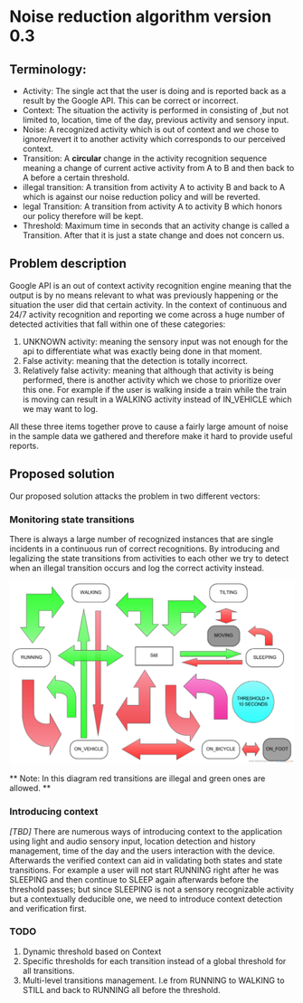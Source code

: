# Noise reduction algorithm version 0.3

## Terminology:

 * Activity: The single act that the user is doing and is reported back as a result by the Google API. This can be correct or incorrect.
 * Context: The situation the activity is performed in consisting of ,but not limited to, location, time of the day, previous activity and sensory input.
 * Noise: A recognized activity which is out of context and we chose to ignore/revert it to another activity which corresponds to our perceived context. 
 * Transition: A **circular** change in the activity recognition sequence meaning a change of current active activity from A to B and then back to A before a certain threshold.
 * illegal transition: A transition from activity A to activity B and back to A which is against our noise reduction policy and will be reverted.
 * legal Transition: A transition from activity A to activity B which honors our policy therefore will be kept.
 * Threshold: Maximum time in seconds that an activity change is called a Transition. After that it is just a state change and does not concern us.

## Problem description

Google API is an out of context activity recognition engine meaning that the output is by no means relevant to what was previously happening or the situation the user did that certain activity. In the context of continuous and 24/7 activity recognition and reporting we come across a huge number of detected activities that fall within one of these categories:

1. UNKNOWN activity: meaning the sensory input was not enough for the api to differentiate what was exactly being done in that moment.
2. False activity: meaning that the detection is totally incorrect.
3. Relatively false activity: meaning that although that activity is being performed, there is another activity which we chose to prioritize over this one. For example if the user is walking inside a train while the train is moving can result in a WALKING activity instead of IN_VEHICLE which we may want to log.

All these three items together prove to cause a fairly large amount of noise in the sample data we gathered and therefore make it hard to provide useful reports.

## Proposed solution

Our proposed solution attacks the problem in two different vectors:

### Monitoring state transitions

There is always a large number of recognized instances that are single incidents in a continuous run of correct recognitions. By introducing and legalizing the state transitions from activities to each other we try to detect when an illegal transition occurs and log the correct activity instead.

![state_transitions_diagram](GAPI.jpg "state diagram ")

** Note: In this diagram red transitions are illegal and green ones are allowed. ** 

### Introducing context

*[TBD]* There are numerous ways of introducing context to the application using light and audio sensory input, location detection and history management, time of the day and the users interaction with the device. Afterwards the verified context can aid in validating both states and state transitions. For example a user will not start RUNNING right after he was SLEEPING and then continue to SLEEP again afterwards before the threshold passes; but since SLEEPING is not a sensory recognizable activity but a contextually deducible one, we need to introduce context detection and verification first.

### TODO
1. Dynamic threshold based on Context
2. Specific thresholds for each transition instead of a global threshold for all transitions.
3. Multi-level transitions management. I.e from RUNNING to WALKING to STILL and back to RUNNING all before the threshold.
